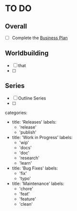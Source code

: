 # TO DO

## Overall

- [ ] Complete the [Business Plan](./business-plan.md)

## Worldbuilding

- [ ] that
- [ ]

## Series

- [ ] Outline Series
- [ ]

categories:
  - title: 'Releases'
    labels:
      - 'release'
      - 'publish'
  - title: 'Work in Progress'
    labels:
      - 'wip'
      - 'docs'
      - 'doc'
      - 'research'
      - 'learn'
  - title: 'Bug Fixes'
    labels:
      - 'fix'
      - 'typo'
  - title: 'Maintenance'
    labels:
      - 'chore'
      - 'feat'
      - 'feature'
      - 'clean'
